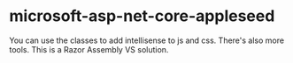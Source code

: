 # microsoft-asp-net-core-appleseed
You can use the classes to add intellisense to js and css. There's also more tools.
This is a Razor Assembly VS solution.

